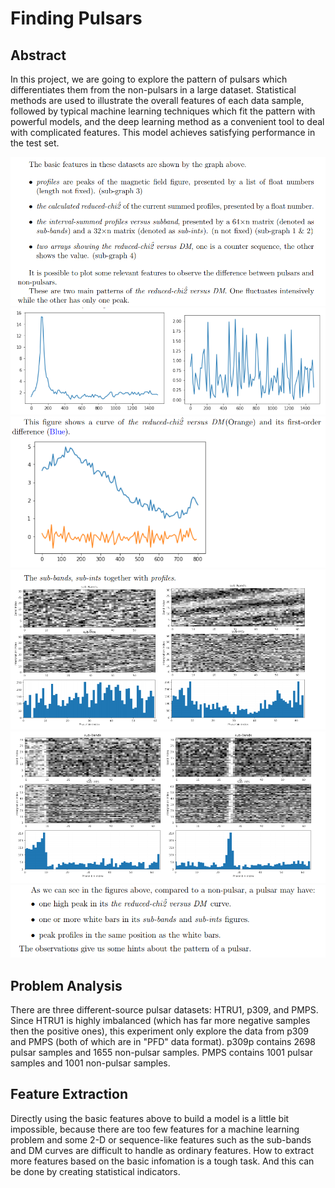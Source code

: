 # Finding Pulsars

## Abstract
In this project, we are going to explore the pattern of pulsars which differentiates them from the non-pulsars in a large dataset. Statistical methods are used to illustrate the overall features of each data sample, followed by typical machine learning techniques which fit the pattern with powerful models, and the deep learning method as a convenient tool to deal with complicated features. This model achieves satisfying performance in the test set.

![](/report/1.PNG)
![](/report/2.PNG)
![](/report/3.PNG)
![](/report/4.PNG)
![](/report/5.PNG)
![](/report/6.PNG)

## Problem Analysis
There are three different-source pulsar datasets: 
HTRU1, p309, and PMPS. Since HTRU1 is highly imbalanced (which has far more negative samples then the positive ones), this experiment only explore the data from p309 and PMPS (both of which are in "PFD" data format). 
p309p contains 2698 pulsar samples and 1655 non-pulsar samples.
PMPS contains 1001 pulsar samples and 1001 non-pulsar samples.


## Feature Extraction
Directly using the basic features above to build a model is a little bit impossible, because there are too few features for a machine learning problem and some 2-D or sequence-like features such as the sub-bands and DM curves are difficult to handle as ordinary features. How to extract more features based on the basic infomation is a tough task. And this can be done by creating statistical indicators.






